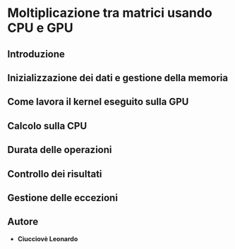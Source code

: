 # Moltiplicazione tra matrici usando CPU e GPU
## Introduzione
## Inizializzazione dei dati e gestione della memoria
## Come lavora il kernel eseguito sulla GPU
## Calcolo sulla CPU
## Durata delle operazioni
## Controllo dei risultati
## Gestione delle eccezioni
## Autore
- <b>Ciucciovè Leonardo</b>
